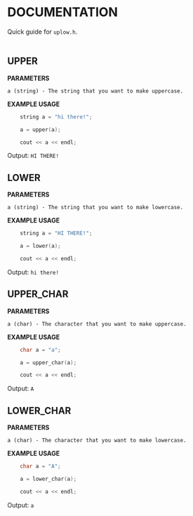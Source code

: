 # DOCUMENTATION

Quick guide for `uplow.h`. <br> <br>

## UPPER

**PARAMETERS**

    a (string) - The string that you want to make uppercase.

**EXAMPLE USAGE**

```cpp
    string a = "hi there!";

    a = upper(a);

    cout << a << endl;
```

Output: `HI THERE!`

## LOWER

**PARAMETERS**

    a (string) - The string that you want to make lowercase.

**EXAMPLE USAGE**

```cpp
    string a = "HI THERE!";

    a = lower(a);

    cout << a << endl;
```

Output: `hi there!`

## UPPER_CHAR

**PARAMETERS**

    a (char) - The character that you want to make uppercase.

**EXAMPLE USAGE**

```cpp
    char a = "a";

    a = upper_char(a);

    cout << a << endl;
```

Output: `A`

## LOWER_CHAR <h><h/>

**PARAMETERS**

    a (char) - The character that you want to make lowercase.

**EXAMPLE USAGE**

```cpp
    char a = "A";

    a = lower_char(a);

    cout << a << endl;
```

Output: `a`